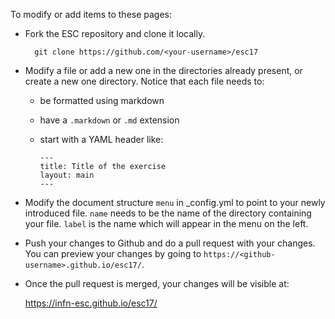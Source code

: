 To modify or add items to these pages:

- Fork the ESC repository and clone it locally.

        git clone https://github.com/<your-username>/esc17

- Modify a file or add a new one in the directories already present, or create
  a new one directory. Notice that each file needs to:
  - be formatted using markdown
  - have a `.markdown` or `.md` extension
  - start with a YAML header like:

        ---
        title: Title of the exercise
        layout: main
        ---

- Modify the document structure `menu` in _config.yml to point
  to your newly introduced file. `name` needs to be the name of
  the directory containing your file. `label` is the name which will
  appear in the menu on the left.

- Push  your changes to Github and do a pull request with your changes.
  You can preview your changes by going to
  `https://<github-username>.github.io/esc17/`.

- Once the pull request is merged, your changes will be visible at:

  <https://infn-esc.github.io/esc17/>

